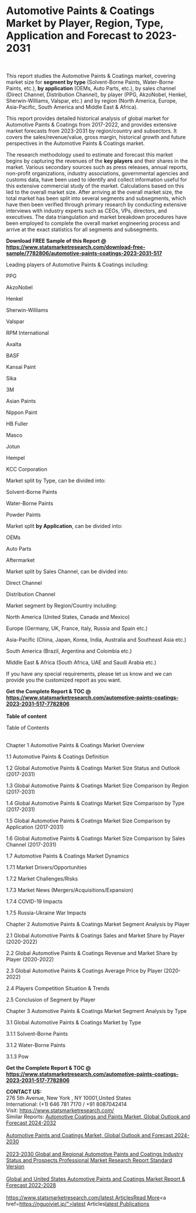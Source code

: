 <h1>Automotive Paints & Coatings Market by Player, Region, Type, Application and Forecast to 2023-2031</h1><br/><p>This report studies the Automotive Paints & Coatings market, covering market size for <strong>segment by type</strong> (Solvent-Borne Paints, Water-Borne Paints, etc.), <strong>by application</strong> (OEMs, Auto Parts, etc.), by sales channel (Direct Channel, Distribution Channel), by player (PPG, AkzoNobel, Henkel, Sherwin-Williams, Valspar, etc.) and by region (North America, Europe, Asia-Pacific, South America and Middle East & Africa).</p><p>This report provides detailed historical analysis of global market for Automotive Paints & Coatings from 2017-2022, and provides extensive market forecasts from 2023-2031 by region/country and subsectors. It covers the sales/revenue/value, gross margin, historical growth and future perspectives in the Automotive Paints & Coatings market.</p><p>The research methodology used to estimate and forecast this market begins by capturing the revenues of the <strong>key players</strong> and their shares in the market. Various secondary sources such as press releases, annual reports, non-profit organizations, industry associations, governmental agencies and customs data, have been used to identify and collect information useful for this extensive commercial study of the market. Calculations based on this led to the overall market size. After arriving at the overall market size, the total market has been split into several segments and subsegments, which have then been verified through primary research by conducting extensive interviews with industry experts such as CEOs, VPs, directors, and executives. The data triangulation and market breakdown procedures have been employed to complete the overall market engineering process and arrive at the exact statistics for all segments and subsegments.</p><p><strong>Download FREE Sample of this Report @ <a href="https://www.statsmarketresearch.com/download-free-sample/7782806/automotive-paints-coatings-2023-2031-517">https://www.statsmarketresearch.com/download-free-sample/7782806/automotive-paints-coatings-2023-2031-517</a></strong></p><p>Leading players of Automotive Paints & Coatings including:</p><p>PPG</p><p>AkzoNobel</p><p>Henkel</p><p>Sherwin-Williams</p><p>Valspar</p><p>RPM International</p><p>Axalta</p><p>BASF</p><p>Kansai Paint</p><p>Sika</p><p>3M</p><p>Asian Paints</p><p>Nippon Paint</p><p>HB Fuller</p><p>Masco</p><p>Jotun</p><p>Hempel</p><p>KCC Corporation</p><p>Market split by Type, can be divided into:</p><p>Solvent-Borne Paints</p><p>Water-Borne Paints</p><p>Powder Paints</p><p>Market split <strong>by Application</strong>, can be divided into:</p><p>OEMs</p><p>Auto Parts</p><p>Aftermarket</p><p>Market split by Sales Channel, can be divided into:</p><p>Direct Channel</p><p>Distribution Channel</p><p>Market segment by Region/Country including:</p><p>North America (United States, Canada and Mexico)</p><p>Europe (Germany, UK, France, Italy, Russia and Spain etc.)</p><p>Asia-Pacific (China, Japan, Korea, India, Australia and Southeast Asia etc.)</p><p>South America (Brazil, Argentina and Colombia etc.)</p><p>Middle East & Africa (South Africa, UAE and Saudi Arabia etc.)</p><p>If you have any special requirements, please let us know and we can provide you the customized report as you want.</p><div><b>Get the Complete Report & TOC @ <a href="https://www.statsmarketresearch.com/automotive-paints-coatings-2023-2031-517-7782806">https://www.statsmarketresearch.com/automotive-paints-coatings-2023-2031-517-7782806</a></b></div><br><b>Table of content</b><p>Table of Contents<br />
 
 <br />
 
 Chapter 1 Automotive Paints & Coatings Market Overview<br />
 
  1.1 Automotive Paints & Coatings Definition<br />
 
  1.2 Global Automotive Paints & Coatings Market Size Status and Outlook (2017-2031)<br />
 
  1.3 Global Automotive Paints & Coatings Market Size Comparison by Region (2017-2031)<br />
 
  1.4 Global Automotive Paints & Coatings Market Size Comparison by Type (2017-2031)<br />
 
  1.5 Global Automotive Paints & Coatings Market Size Comparison by Application (2017-2031)<br />
 
  1.6 Global Automotive Paints & Coatings Market Size Comparison by Sales Channel (2017-2031)<br />
 
  1.7 Automotive Paints & Coatings Market Dynamics<br />
 
  1.7.1 Market Drivers/Opportunities<br />
 
  1.7.2 Market Challenges/Risks<br />
 
  1.7.3 Market News (Mergers/Acquisitions/Expansion)<br />
 
  1.7.4 COVID-19 Impacts<br />
 
  1.7.5 Russia-Ukraine War Impacts<br />
 
 Chapter 2 Automotive Paints & Coatings Market Segment Analysis by Player<br />
 
  2.1 Global Automotive Paints & Coatings Sales and Market Share by Player (2020-2022)<br />
 
  2.2 Global Automotive Paints & Coatings Revenue and Market Share by Player (2020-2022)<br />
 
  2.3 Global Automotive Paints & Coatings Average Price by Player (2020-2022)<br />
 
  2.4 Players Competition Situation & Trends<br />
 
  2.5 Conclusion of Segment by Player<br />
 
 Chapter 3 Automotive Paints & Coatings Market Segment Analysis by Type<br />
 
  3.1 Global Automotive Paints & Coatings Market by Type<br />
 
  3.1.1 Solvent-Borne Paints<br />
 
  3.1.2 Water-Borne Paints<br />
 
  3.1.3 Pow<br><div><b>Get the Complete Report & TOC @ <a href="https://www.statsmarketresearch.com/automotive-paints-coatings-2023-2031-517-7782806">https://www.statsmarketresearch.com/automotive-paints-coatings-2023-2031-517-7782806</a></b></div></p> <b>CONTACT US:</b><br>276 5th Avenue, New York , NY 10001,United States<br>International: (+1) 646 781 7170 / +91 8087042414<br>Visit: <a href="https://www.statsmarketresearch.com/">https://www.statsmarketresearch.com/</a><br>Similar Reports: <a href="https://www.statsmarketresearch.com/automotive-paints-coatings-2023-2031-517-7782806">Automotive Coatings and Paints Market, Global Outlook and Forecast 2024-2032</a><br/><br/><a href="https://www.statsmarketresearch.com/automotive-paints-coatings-2023-2031-517-7782806">Automotive Paints and Coatings Market, Global Outlook and Forecast 2024-2030</a><br/><br/><a href="https://www.statsmarketresearch.com/automotive-paints-coatings-2023-2031-517-7782806">2023-2030 Global and Regional Automotive Paints and Coatings Industry Status and Prospects Professional Market Research Report Standard Version</a><br/><br/><a href="https://www.statsmarketresearch.com/automotive-paints-coatings-2023-2031-517-7782806">Global and United States Automotive Paints and Coatings Market Report & Forecast 2022-2028</a><br/><br/><a href="https://gyeongbokgung.com">https://www.statsmarketresearch.com/</a><a href="https://hallyeomaritime.com">latest Articles</a><a href="https://jingwansa.com">Read More</a><a href=https://nguoiviet.jp/">latest Articles</a><a href="https://www.intelmarketresearch.com/">latest Publications</a>